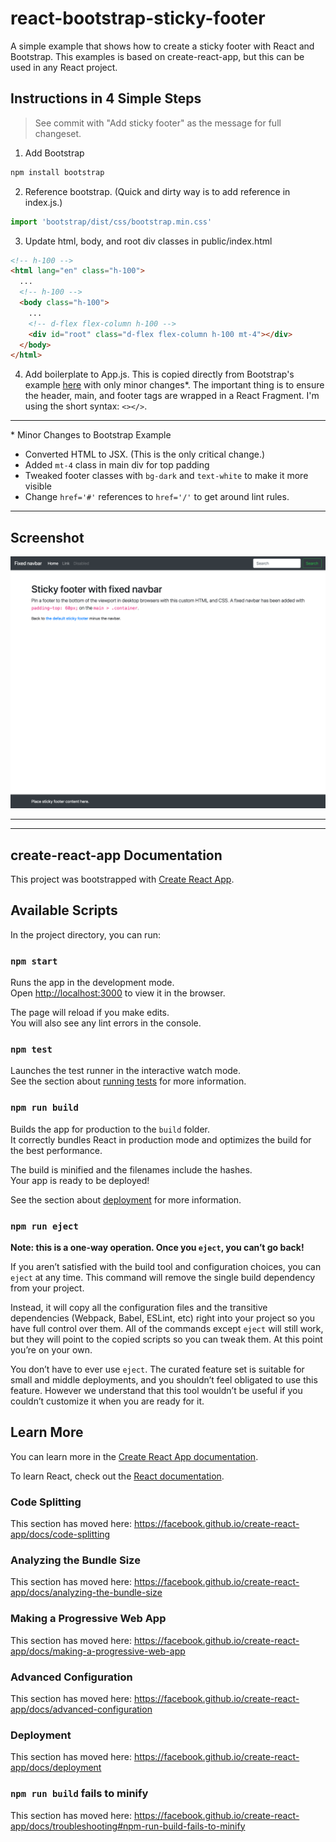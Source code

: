 # react-bootstrap-sticky-footer

A simple example that shows how to create a sticky footer with React and Bootstrap. This examples is based on create-react-app, but this can be used in any React project.

## Instructions in 4 Simple Steps

> See commit with "Add sticky footer" as the message for full changeset.

1. Add Bootstrap

```bash
npm install bootstrap
```

2. Reference bootstrap. (Quick and dirty way is to add reference in index.js.)

```javascript
import 'bootstrap/dist/css/bootstrap.min.css'
```

3. Update html, body, and root div classes in public/index.html

```html
<!-- h-100 -->
<html lang="en" class="h-100">
  ...
  <!-- h-100 -->
  <body class="h-100">
    ...
    <!-- d-flex flex-column h-100 -->
    <div id="root" class="d-flex flex-column h-100 mt-4"></div>
  </body>
</html>
```

4. Add boilerplate to App.js. This is copied directly from Bootstrap's example [here](https://getbootstrap.com/docs/4.3/examples/sticky-footer-navbar/) with only minor changes\*. The important thing is to ensure the header, main, and footer tags are wrapped in a React Fragment. I'm using the short syntax: `<></>`.

---

\* Minor Changes to Bootstrap Example

- Converted HTML to JSX. (This is the only critical change.)
- Added `mt-4` class in main div for top padding
- Tweaked footer classes with `bg-dark` and `text-white` to make it more visible
- Change `href='#'` references to `href='/'` to get around lint rules.

---

## Screenshot

![Screenshot](localhost_3000_.png)

---

---

## create-react-app Documentation

This project was bootstrapped with [Create React App](https://github.com/facebook/create-react-app).

## Available Scripts

In the project directory, you can run:

### `npm start`

Runs the app in the development mode.<br>
Open [http://localhost:3000](http://localhost:3000) to view it in the browser.

The page will reload if you make edits.<br>
You will also see any lint errors in the console.

### `npm test`

Launches the test runner in the interactive watch mode.<br>
See the section about [running tests](https://facebook.github.io/create-react-app/docs/running-tests) for more information.

### `npm run build`

Builds the app for production to the `build` folder.<br>
It correctly bundles React in production mode and optimizes the build for the best performance.

The build is minified and the filenames include the hashes.<br>
Your app is ready to be deployed!

See the section about [deployment](https://facebook.github.io/create-react-app/docs/deployment) for more information.

### `npm run eject`

**Note: this is a one-way operation. Once you `eject`, you can’t go back!**

If you aren’t satisfied with the build tool and configuration choices, you can `eject` at any time. This command will remove the single build dependency from your project.

Instead, it will copy all the configuration files and the transitive dependencies (Webpack, Babel, ESLint, etc) right into your project so you have full control over them. All of the commands except `eject` will still work, but they will point to the copied scripts so you can tweak them. At this point you’re on your own.

You don’t have to ever use `eject`. The curated feature set is suitable for small and middle deployments, and you shouldn’t feel obligated to use this feature. However we understand that this tool wouldn’t be useful if you couldn’t customize it when you are ready for it.

## Learn More

You can learn more in the [Create React App documentation](https://facebook.github.io/create-react-app/docs/getting-started).

To learn React, check out the [React documentation](https://reactjs.org/).

### Code Splitting

This section has moved here: https://facebook.github.io/create-react-app/docs/code-splitting

### Analyzing the Bundle Size

This section has moved here: https://facebook.github.io/create-react-app/docs/analyzing-the-bundle-size

### Making a Progressive Web App

This section has moved here: https://facebook.github.io/create-react-app/docs/making-a-progressive-web-app

### Advanced Configuration

This section has moved here: https://facebook.github.io/create-react-app/docs/advanced-configuration

### Deployment

This section has moved here: https://facebook.github.io/create-react-app/docs/deployment

### `npm run build` fails to minify

This section has moved here: https://facebook.github.io/create-react-app/docs/troubleshooting#npm-run-build-fails-to-minify
